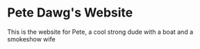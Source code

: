 # Pete Dawg's Website

This is the website for Pete, a cool strong dude with a boat and a smokeshow wife
